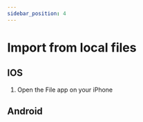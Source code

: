 ```yaml
---
sidebar_position: 4
---
```


# Import from local files

## IOS

1. Open the File app on your iPhone

## Android
